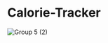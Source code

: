 # Calorie-Tracker
![Group 5 (2)](https://github.com/TheSonOfBat/Calorie-Tracker/assets/62327154/d55f1c0f-2d87-4d55-8da0-4f745337c618)
